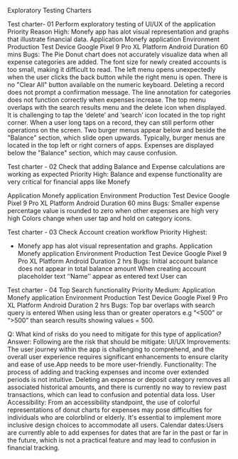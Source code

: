 Exploratory Testing Charters

Test charter- 01
Perform exploratory testing of UI/UX of the application  
Priority
Reason
High: Monefy app has alot visual representation and graphs that illustrate financial data.
Application
Monefy application
Environment
Production
Test Device
Google Pixel 9 Pro XL
Platform
Android
Duration
60 mins
Bugs:
The Pie Donut chart does not accurately visualize data when all expense categories are added.
The font size for newly created accounts is too small, making it difficult to read.
The left menu opens unexpectedly when the user clicks the back button while the right menu is open.
There is no "Clear All" button available on the numeric keyboard.
Deleting a record does not prompt a confirmation message.
The line annotation for categories does not function correctly when expenses increase.
The top menu overlaps with the search results menu and the delete icon when displayed.
It is challenging to tap the ‘delete’ and ‘search’ icon located in the top right corner.
When a user long taps on a record, they can still perform other operations on the screen.
Two burger menus appear below and beside the "Balance" section, which slide open upwards. Typically, burger menus are located in the top left or right corners of apps.
Expenses are displayed below the "Balance" section, which may cause confusion.











Test charter - 02
Check that adding Balance and Expense calculations are working as expected
Priority
High: Balance and expense functionality are very critical for financial apps like Monefy


Application
Monefy application
Environment
Production
Test Device
Google Pixel 9 Pro XL
Platform
Android
Duration
60 mins
Bugs:
Smaller expense percentage value is rounded to zero when other expenses are high very high
Colors change when user tap and hold on category icons.






Test charter - 03
Check Account creation workflow
Priority
Highest:
- Monefy app has alot visual representation and graphs.
  Application
  Monefy application
  Environment
  Production
  Test Device
  Google Pixel 9 Pro XL
  Platform
  Android
  Duration
  2 hrs
  Bugs:
  Initial account balance does not appear in total balance amount
  When creating account placeholder text ‘‘Name’’ appear as entered text
  User can




Test charter - 04
Top Search functionality
Priority
Medium:
Application
Monefy application
Environment
Production
Test Device
Google Pixel 9 Pro XL
Platform
Android
Duration
2 hrs
Bugs:
Top bar overlaps with search query is entered
When using less than or greater operators e.g “<500” or “>500” than search results showing values = 500.




Q: ​What kind of risks do you need to mitigate for this type of application?
Answer: Following are the risk that should be mitigate:
UI/UX Improvements: The user journey within the app is challenging to comprehend, and the overall user experience requires significant enhancements to ensure clarity and ease of use.App needs to be more user-friendly.
Functionality: The process of adding and tracking expenses and income over extended periods is not intuitive.
Deleting an expense or deposit category removes all associated historical amounts, and there is currently no way to review past transactions, which can lead to confusion and potential data loss.
User Accessibility: From an accessibility standpoint, the use of colorful representations of donut charts for expenses may pose difficulties for individuals who are colorblind or elderly. It's essential to implement more inclusive design choices to accommodate all users.
Calendar dates:Users are currently able to add expenses for dates that are far in the past or far in the future, which is not a practical feature and may lead to confusion in financial tracking.



